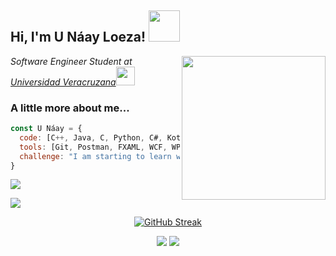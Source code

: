<h2> Hi, I'm U Náay Loeza! <img src="https://media4.giphy.com/media/v1.Y2lkPTc5MGI3NjExZjcyb2Mxb2RnY3pmaGpna2VzcXFoOXNpcTdzbHAyMnAxNXQzZndoayZlcD12MV9pbnRlcm5hbF9naWZfYnlfaWQmY3Q9Zw/TEXMQgu9LBZRe/giphy.gif" width="50"></h2>
<img align='right' src="https://media.giphy.com/media/l1gbaJ2DMZPN7U6tur/giphy.gif" width="230">
<p><em>Software Engineer Student at <a href="https://www.uv.mx">Universidad Veracruzana</a><img src="https://media.giphy.com/media/fYSnHlufseco8Fh93Z/giphy.gif" width="30"></br>
</em></p>

### A little more about me...  

```javascript
const U Náay = {
  code: [C++, Java, C, Python, C#, Kotlin, starting with JavaScript],
  tools: [Git, Postman, FXAML, WCF, WPF, Entity Framework, MySQL, SQL Server, MongoDB, Docker, Jenkins, Node.js, Orange, Spyder, Android Studio, Visual Studio, Visual Studio Code, React],
  challenge: "I am starting to learn web development"
}
```
<a href="https://www.youtube.com/@unaay20"><img src="https://img.shields.io/badge/YouTube-U%20N%C3%A1ay%20Loeza-%23FF0000?style=for-the-badge&logo=youtube&logoColor=%23FF0000&logoSize=auto&color=%23FF0000"/></a>

<a href="https://www.instagram.com/unaay20.json/"><img src="https://img.shields.io/badge/instagram%20@unaay20.json-DD2476?style=for-the-badge&logo=instagram&logoColor=white"/></a>



<p align="center">
  <a href="https://git.io/streak-stats"><img src="https://github-readme-streak-stats.herokuapp.com?user=unaay20&theme=neon-palenight&border_radius=8.2&mode=weekly" alt="GitHub Streak" /></a>
</p>

<p align="center">
  <img src="https://github-readme-stats.vercel.app/api?username=unaay20&theme=react&show_icons=true&hide_border=true&count_private=true">
  <img src="https://github-readme-stats.vercel.app/api/top-langs/?username=unaay20&theme=react&show_icons=true&hide_border=true&layout=compact">
</p>
